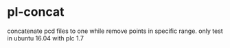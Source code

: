 # pl-concat
concatenate pcd files to one while remove points in specific range.
only test in ubuntu 16.04 with plc 1.7
